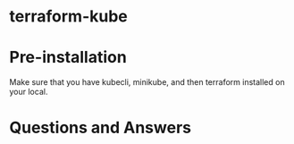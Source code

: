 # terraform-kube

# Pre-installation

Make sure that you have kubecli, minikube, and then terraform installed on your local.

# Questions and Answers
